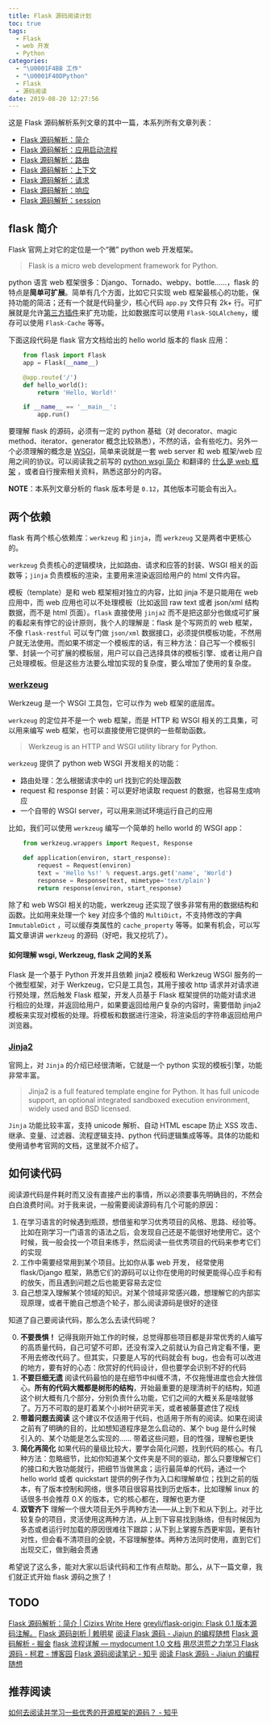 ```yaml
---
title: Flask 源码阅读计划
toc: true
tags:
  - Flask
  - web 开发
  - Python
categories:
  - "\U0001F4BB 工作"
  - "\U0001F40DPython"
  - Flask
  - 源码阅读
date: 2019-08-20 12:27:56
---
```

这是 Flask 源码解析系列文章的其中一篇，本系列所有文章列表：

*   [Flask 源码解析：简介](https://cizixs.com/2017/01/10/flask-insight-introduction)
*   [Flask 源码解析：应用启动流程](https://cizixs.com/2017/01/11/flask-insight-start-process)
*   [Flask 源码解析：路由](https://cizixs.com/2017/01/12/flask-insight-routing)
*   [Flask 源码解析：上下文](https://cizixs.com/2017/01/13/flask-insight-context)
*   [Flask 源码解析：请求](https://cizixs.com/2017/01/18/flask-insight-request)
*   [Flask 源码解析：响应](https://cizixs.com/2017/01/22/flask-insight-response)
*   [Flask 源码解析：session](https://cizixs.com/2017/03/08/flask-insight-session)

## flask 简介

Flask 官网上对它的定位是一个“微” python web 开发框架。

> Flask is a micro web development framework for Python.

python 语言 web 框架很多：Django、Tornado、webpy、bottle……，flask 的特点是**简单可扩展**。简单有几个方面，比如它只实现 web 框架最核心的功能，保持功能的简洁；还有一个就是代码量少，核心代码 `app.py` 文件只有 2k+ 行。可扩展就是允许[第三方插件](http://flask.pocoo.org/extensions/)来扩充功能，比如数据库可以使用 `Flask-SQLAlchemy`，缓存可以使用 `Flask-Cache` 等等。

下面这段代码是 flask 官方文档给出的 hello world 版本的 flask 应用：
```python
    from flask import Flask
    app = Flask(__name__)

    @app.route('/')
    def hello_world():
        return 'Hello, World!'

    if __name__ == '__main__':
        app.run()
```

要理解 flask 的源码，必须有一定的 python 基础（对 decorator、magic method、iterator、generator 概念比较熟悉），不然的话，会有些吃力。另外一个必须理解的概念是 [WSGI](https://www.python.org/dev/peps/pep-0333/)，简单来说就是一套 web server 和 web 框架/web 应用之间的协议。可以阅读我之前写的 [python wsgi 简介](https://cizixs.com/2014/11/08/understand-wsgi) 和翻译的 [什么是 web 框架](https://cizixs.com/2015/09/21/what-is-a-web-framework) ，或者自行搜索相关资料，熟悉这部分的内容。

**NOTE**：本系列文章分析的 flask 版本号是 `0.12`，其他版本可能会有出入。

## 两个依赖

flask 有两个核心依赖库：`werkzeug` 和 `jinja`，而 `werkzeug` 又是两者中更核心的。

`werkzeug` 负责核心的逻辑模块，比如路由、请求和应答的封装、WSGI 相关的函数等；`jinja` 负责模板的渲染，主要用来渲染返回给用户的 html 文件内容。

模板（template）是和 web 框架相对独立的内容，比如 jinja 不是只能用在 web 应用中，而 web 应用也可以不处理模板（比如返回 raw text 或者 json/xml 结构数据，而不是 html 页面）。`flask` 直接使用 `jinja2` 而不是把这部分也做成可扩展的看起来有悖它的设计原则，我个人的理解是：flask 是个写网页的 web 框架，不像 `flask-restful` 可以专门做 `json/xml` 数据接口，必须提供模板功能，不然用户就无法使用。而如果不绑定一个模板库的话，有三种方法：自己写一个模板引擎、封装一个可扩展的模板层，用户可以自己选择具体的模板引擎、或者让用户自己处理模板。但是这些方法要么增加实现的复杂度，要么增加了使用的复杂度。

### [werkzeug](http://werkzeug.pocoo.org/)

Werkzeug 是一个 WSGI 工具包，它可以作为 web 框架的底层库。

`werkzeug` 的定位并不是一个 web 框架，而是 HTTP 和 WSGI 相关的工具集，可以用来编写 web 框架，也可以直接使用它提供的一些帮助函数。

> Werkzeug is an HTTP and WSGI utility library for Python.

`werkzeug` 提供了 python web WSGI 开发相关的功能：

*   路由处理：怎么根据请求中的 url 找到它的处理函数
*   request 和 response 封装：可以更好地读取 request 的数据，也容易生成响应
*   一个自带的 WSGI server，可以用来测试环境运行自己的应用

比如，我们可以使用 `werkzeug` 编写一个简单的 hello world 的 WSGI app：
```python
    from werkzeug.wrappers import Request, Response

    def application(environ, start_response):
        request = Request(environ)
        text = 'Hello %s!' % request.args.get('name', 'World')
        response = Response(text, mimetype='text/plain')
        return response(environ, start_response)

```
除了和 web WSGI 相关的功能，werkzeug 还实现了很多非常有用的数据结构和函数。比如用来处理一个 key 对应多个值的 `MultiDict`，不支持修改的字典 `ImmutableDict` ，可以缓存类属性的 `cache_property` 等等。如果有机会，可以写篇文章讲讲 `werkzeug` 的源码（好吧，我又挖坑了）。

#### 如何理解 wsgi, Werkzeug, flask 之间的关系

Flask 是一个基于 Python 开发并且依赖 jinja2 模板和 Werkzeug WSGI 服务的一个微型框架，对于 Werkzeug，它只是工具包，其用于接收 http 请求并对请求进行预处理，然后触发 Flask 框架，开发人员基于 Flask 框架提供的功能对请求进行相应的处理，并返回给用户，如果要返回给用户复杂的内容时，需要借助 jinja2 模板来实现对模板的处理。将模板和数据进行渲染，将渲染后的字符串返回给用户浏览器。

### [Jinja2](http://jinja.pocoo.org/docs/2.9/)

官网上，对 `Jinja` 的介绍已经很清晰，它就是一个 python 实现的模板引擎，功能非常丰富。

> Jinja2 is a full featured template engine for Python. It has full unicode support, an optional integrated sandboxed execution environment, widely used and BSD licensed.

`Jinja` 功能比较丰富，支持 unicode 解析、自动 HTML escape 防止 XSS 攻击、继承、变量、过滤器、流程逻辑支持、python 代码逻辑集成等等。具体的功能和使用请参考官网的文档，这里就不介绍了。

## 如何读代码

阅读源代码是件耗时而又没有直接产出的事情，所以必须要事先明确目的，不然会白白浪费时间。对于我来说，一般需要阅读源码有几个可能的原因：

1.  在学习语言的时候遇到瓶颈，想借鉴和学习优秀项目的风格、思路、经验等。比如在刚学习一门语言的语法之后，会发现自己还是不能很好地使用它。这个时候，我一般会找一个项目来练手，然后阅读一些优秀项目的代码来参考它们的实现
2.  工作中需要经常用到某个项目。比如你从事 web 开发， 经常使用 flask/Django 框架，熟悉它们的源码可以让你在使用的时候更能得心应手和有的放矢，而且遇到问题之后也能更容易去定位
3.  自己想深入理解某个领域的知识。对某个领域非常感兴趣，想理解它的内部实现原理，或者干脆自己想造个轮子，那么阅读源码是很好的途径

知道了自己要阅读代码，那么怎么去读代码呢？

0. **不要畏惧！**
记得我刚开始工作的时候，总觉得那些项目都是非常优秀的人编写的高质量代码，自己可望不可即，还没有深入之前就认为自己肯定看不懂，更不用去修改代码了。但其实，只要是人写的代码就会有 bug，也会有可以改进的地方，要有好的心态：欣赏好的代码设计，但也要学会识别不好的代码
1.  **不要巨细无遗**
阅读代码最怕的是在细节中纠缠不清，不仅拖慢进度也会大挫信心。**所有的代码大概都是树形的结构**，开始最重要的是理清树干的结构，知道这个树大概有几个部分，分别负责什么功能，它们之间的大概关系是啥就够了。万万不可取的是盯着某个小树叶研究半天，或者被藤蔓遮住了视线
2.  **带着问题去阅读**
这个建议不仅适用于代码，也适用于所有的阅读。如果在阅读之前有了明确的目的，比如想知道程序是怎么启动的、某个 bug 是什么时候引入的、某个功能是怎么实现的…… 带着这些问题，目的性强，理解也更快
3.  **简化再简化**
如果代码的量级比较大，要学会简化问题，找到代码的核心。有几种方法：忽略细节，比如你知道某个文件夹是不同的驱动，那么只要理解它们的接口和大致功能就行，把细节当做黑盒；运行最简单的代码，通过一个 hello world 或者 quickstart 提供的例子作为入口和理解单位；找到之前的版本，有了版本控制和网络，很多项目很容易找到历史版本，比如理解 linux 的话很多书会推荐 0.X 的版本，它的核心都在，理解也更方便
4.  **双管齐下**
理解一个很大项目无外乎两种方法——从上到下和从下到上。对于比较复杂的项目，灵活使用这两种方法，从上到下容易找到脉络，但有时候因为多态或者运行时加载的原因很难往下跟踪；从下到上掌握东西更牢固，更有针对性，但会看不清项目的全貌，不容理解整体。两种方法同时使用，直到它们出现交汇，做到融会贯通

希望说了这么多，能对大家以后读代码和工作有点帮助。那么，从下一篇文章，我们就正式开始 flask 源码之旅了！

## TODO
[Flask 源码解析：简介 | Cizixs Write Here](https://cizixs.com/2017/01/10/flask-insight-introduction/)
[greyli/flask-origin: Flask 0.1 版本源码注解。](https://github.com/greyli/flask-origin)
[Flask 源码剖析 | 赖明星](http://mingxinglai.com/cn/2016/08/flask-source-code/)
[阅读 Flask 源码 - Jiajun 的编程随想](https://jiajunhuang.com/articles/2016_09_15-flask_source_code.rst.html)
[Flask 源码解析 - 掘金](https://juejin.im/post/6844903533238566925)
[flask 流程详解 — mydocument 1.0 文档](https://pham-nuwens-document.readthedocs.io/zh/latest/flask%E5%AD%A6%E4%B9%A0/flask%E6%B5%81%E7%A8%8B%E8%AF%A6%E8%A7%A3.html)
[用尽洪荒之力学习 Flask 源码 - 柯君 - 博客园](https://www.cnblogs.com/kendrick/p/7649772.html)
[Flask 源码阅读笔记 - 知乎](https://zhuanlan.zhihu.com/p/55583976)
[阅读 Flask 源码 - Jiajun 的编程随想](https://jiajunhuang.com/articles/2016_09_15-flask_source_code.rst)

## 推荐阅读

[如何去阅读并学习一些优秀的开源框架的源码？ - 知乎](https://www.zhihu.com/question/26766601/answer/33952627)
